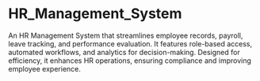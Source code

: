 # HR_Management_System
An HR Management System that streamlines employee records, payroll, leave tracking, and performance evaluation. It features role-based access, automated workflows, and analytics for decision-making. Designed for efficiency, it enhances HR operations, ensuring compliance and improving employee experience.

